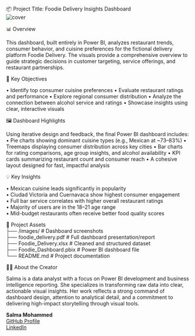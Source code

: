 📦 Project Title: Foodie Delivery Insights Dashboard  
![cover ](https://github.com/user-attachments/assets/f17e42b4-cbc6-43b5-88fc-22d0568ad382)

📊 Overview  

This dashboard, built entirely in Power BI, analyzes restaurant trends, consumer behavior, and cuisine preferences for the fictional delivery platform Foodie Delivery. The visuals provide a comprehensive overview to guide strategic decisions in customer targeting, service offerings, and restaurant partnerships.  

🎯 Key Objectives   

•	Identify top consumer cuisine preferences
•	Evaluate restaurant ratings and performance
•	Explore regional consumer distribution
•	Analyze the connection between alcohol service and ratings
•	Showcase insights using clear, interactive visuals  

🖼️ Dashboard Highlights   

Using iterative design and feedback, the final Power BI dashboard includes:
•	Pie charts showing dominant cuisine types (e.g., Mexican at ~73–83%)
•	Treemaps displaying consumer distribution across key cities
•	Bar charts for rating comparisons, age group insights, and alcohol availability
•	KPI cards summarizing restaurant count and consumer reach
•	A cohesive layout designed for fast, impactful analysis

💡 Key Insights

•	Mexican cuisine leads significantly in popularity   
•	Ciudad Victoria and Cuernavaca show highest consumer engagement   
•	Full bar service correlates with higher overall restaurant ratings   
•	Majority of users are in the 18–21 age range   
•	Mid-budget restaurants often receive better food quality scores     

📁 Project Assets  
├── /images/                    # Dashboard screenshots  
├── foodie_delivery.pdf        # Full dashboard presentation/report  
├── Foodie_Delivery.xlsx          # Cleaned and structured dataset  
├── Foodie_Dashboard.pbix         # Power BI dashboard file  
└── README.md                     # Project documentation  

🙋‍♀️ About the Creator

Salma is a data analyst with a focus on Power BI development and business intelligence reporting. She specializes in transforming raw data into clear, actionable visual insights. Her work reflects a strong command of dashboard design, attention to analytical detail, and a commitment to delivering high-impact storytelling through visual tools.


**Salma Mohammed**  
[GitHub Profile](https://github.com/YOUR_USERNAME)  
[LinkedIn](https://www.linkedin.com/in/YOUR_PROFILE)

